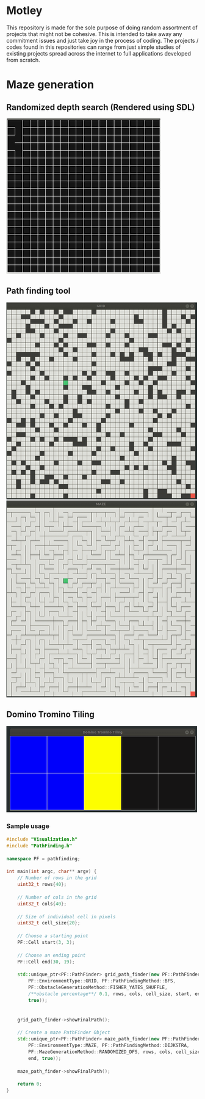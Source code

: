 # Motley
This repository is made for the sole purpose of doing random assortment of projects that might not be cohesive. This is intended to take away any commitment issues and just take joy in the process of coding. The projects / codes found in this repositories can range from just simple studies of existing projects spread across the internet to full applications developed from scratch. 

# Maze generation

## Randomized depth search (Rendered using SDL)
![maze](SDL_exploration/images/mazegen.gif)

## Path finding tool
<img src="PathFinding/images/grid_bfs.gif" width=500/>
<img src="PathFinding/images/maze_2_bfs.gif" width=500/>

## Domino Tromino Tiling
<img src="Tiling/gifs/demo.gif" width=500/>

### Sample usage
```cpp
#include "Visualization.h"
#include "PathFinding.h"

namespace PF = pathfinding;

int main(int argc, char** argv) {    
    // Number of rows in the grid
    uint32_t rows{40};

    // Number of cols in the grid
    uint32_t cols{40};

    // Size of individual cell in pixels
    uint32_t cell_size{20};

    // Choose a starting point
    PF::Cell start(3, 3);

    // Choose an ending point
    PF::Cell end(30, 19);

    std::unique_ptr<PF::PathFinder> grid_path_finder(new PF::PathFinder(
        PF::EnvironmentType::GRID, PF::PathFindingMethod::BFS,
        PF::ObstacleGenerationMethod::FISHER_YATES_SHUFFLE,
        /**obstacle percentage**/ 0.1, rows, cols, cell_size, start, end,
        true));


    grid_path_finder->showFinalPath();

    // Create a maze PathFinder Object
    std::unique_ptr<PF::PathFinder> maze_path_finder(new PF::PathFinder(
        PF::EnvironmentType::MAZE, PF::PathFindingMethod::DIJKSTRA,
        PF::MazeGenerationMethod::RANDOMIZED_DFS, rows, cols, cell_size, start,
        end, true));

    maze_path_finder->showFinalPath();

    return 0;
}
```


